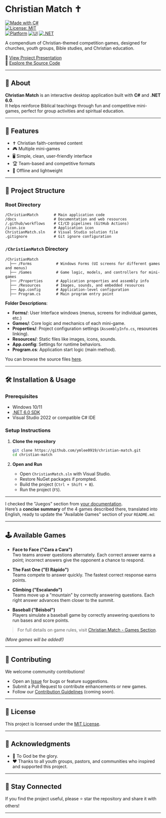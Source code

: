 # Christian Match ✝️

[![Made with C#](https://img.shields.io/badge/Made%20with-C%23-178600.svg)](https://learn.microsoft.com/en-us/dotnet/csharp/)  
[![License: MIT](https://img.shields.io/badge/License-MIT-yellow.svg)](LICENSE)  
[![Platform](https://img.shields.io/badge/Platform-Windows-blue.svg)](#)
[![UI](https://img.shields.io/badge/UI-WinForms-lightgrey.svg)](#)
[![.NET](https://img.shields.io/badge/.NET-6.0-success.svg)](https://dotnet.microsoft.com/en-us/download/dotnet/6.0)


A compendium of Christian-themed competition games, designed for churches, youth groups, Bible studies, and Christian education.

🔗 [View Project Presentation](https://ymlee0919.github.io/christian-match/)  
🔗 [Explore the Source Code](https://github.com/ymlee0919/christian-match)

---

## 📖 About

**Christian Match** is an interactive desktop application built with **C#** and **.NET 6.0**.  
It helps reinforce Biblical teachings through fun and competitive mini-games, perfect for group activities and spiritual education.

---

## 🎯 Features

- ✝️ Christian faith-centered content
- 🎮 Multiple mini-games
- 🖥️ Simple, clean, user-friendly interface
- 🏆 Team-based and competitive formats
- 🚀 Offline and lightweight

---

## 📂 Project Structure

### Root Directory

```
/ChristianMatch       # Main application code
/docs                 # Documentation and web resources
/.github/workflows    # CI/CD pipelines (GitHub Actions)
/icon.ico             # Application icon
ChristianMatch.sln    # Visual Studio solution file
.gitignore            # Git ignore configuration
```

### `/ChristianMatch` Directory

```
/ChristianMatch
  ├── /Forms           # Windows Forms (UI screens for different games and menus)
  ├── /Games           # Game logic, models, and controllers for mini-games
  ├── /Properties      # Application properties and assembly info
  ├── /Resources       # Images, sounds, and embedded resources
  ├── App.config       # Application-level configuration
  ├── Program.cs       # Main program entry point
```

**Folder Descriptions**:
- **Forms/**: User Interface windows (menus, screens for individual games, etc.)
- **Games/**: Core logic and mechanics of each mini-game.
- **Properties/**: Project configuration settings (`AssemblyInfo.cs`, resources linking).
- **Resources/**: Static files like images, icons, sounds.
- **App.config**: Settings for runtime behaviors.
- **Program.cs**: Application start logic (main method).

You can browse the source files [here](https://github.com/ymlee0919/christian-match/tree/main/ChristianMatch).

---

## 🛠️ Installation & Usage

### Prerequisites

- Windows 10/11
- [.NET 6.0 SDK](https://dotnet.microsoft.com/en-us/download/dotnet/6.0)
- Visual Studio 2022 or compatible C# IDE

### Setup Instructions

1. **Clone the repository**
   ```bash
   git clone https://github.com/ymlee0919/christian-match.git
   cd christian-match
   ```

2. **Open and Run**
   - Open `ChristianMatch.sln` with Visual Studio.
   - Restore NuGet packages if prompted.
   - Build the project (`Ctrl + Shift + B`).
   - Run the project (`F5`).

---

I checked the "Juegos" section from [your documentation](https://ymlee0919.github.io/christian-match/).  
Here’s a **concise summary** of the 4 games described there, translated into English, ready to update the "Available Games" section of your `README.md`:

---

## 🕹️ Available Games

- **Face to Face ("Cara a Cara")**  
  Two teams answer questions alternately. Each correct answer earns a point; incorrect answers give the opponent a chance to respond.

- **The Fast One ("El Rápido")**  
  Teams compete to answer quickly. The fastest correct response earns points.

- **Climbing ("Escalando")**  
  Teams move up a "mountain" by correctly answering questions. Each right answer advances them closer to the summit.

- **Baseball ("Béisbol")**  
  Players simulate a baseball game by correctly answering questions to run bases and score points.

> For full details on game rules, visit [Christian Match - Games Section](https://ymlee0919.github.io/christian-match/).


*(More games will be added!)*

---

## 🤝 Contributing

We welcome community contributions!

- Open an [Issue](https://github.com/ymlee0919/christian-match/issues) for bugs or feature suggestions.
- Submit a Pull Request to contribute enhancements or new games.
- Follow our [Contribution Guidelines](CONTRIBUTING.md) (coming soon).

---

## 📜 License

This project is licensed under the [MIT License](LICENSE).

---

## 🙏 Acknowledgments

- 🙌 To God be the glory.
- ❤️ Thanks to all youth groups, pastors, and communities who inspired and supported this project.

---

## 📢 Stay Connected

If you find the project useful, please ⭐ star the repository and share it with others!

---
